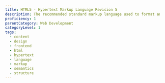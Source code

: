```yaml
---
title: HTML5 - Hypertext Markup Language Revision 5
description: The recommended standard markup language used to format and semantically structure the content of web pages.
proficiency: 1
parentCategory: Web Development 
categoryLevel: 1
tags:
  - content
  - design
  - frontend
  - html
  - hypertext
  - language
  - markup
  - semantics
  - structure
---
```


